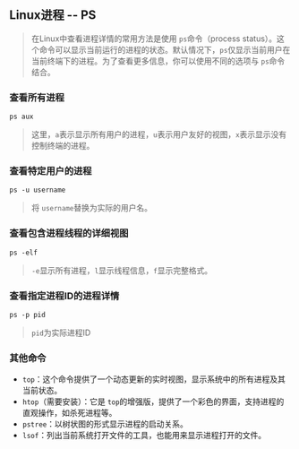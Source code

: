 ## Linux进程 -- PS

> 在Linux中查看进程详情的常用方法是使用 `ps`命令（process status）。这个命令可以显示当前运行的进程的状态。默认情况下，`ps`仅显示当前用户在当前终端下的进程。为了查看更多信息，你可以使用不同的选项与 `ps`命令结合。

### 查看所有进程

```
ps aux
```

> 这里，`a`表示显示所有用户的进程，`u`表示用户友好的视图，`x`表示显示没有控制终端的进程。

### 查看特定用户的进程

```
ps -u username
```

> 将 `username`替换为实际的用户名。

### 查看包含进程线程的详细视图

```
ps -elf
```

> `-e`显示所有进程，`l`显示线程信息，`f`显示完整格式。

### 查看指定进程ID的进程详情

```
ps -p pid
```

> `pid`为实际进程ID

### 其他命令

* `top`：这个命令提供了一个动态更新的实时视图，显示系统中的所有进程及其当前状态。
* `htop`（需要安装）：它是 `top`的增强版，提供了一个彩色的界面，支持进程的直观操作，如杀死进程等。
* `pstree`：以树状图的形式显示进程的启动关系。
* `lsof`：列出当前系统打开文件的工具，也能用来显示进程打开的文件。
